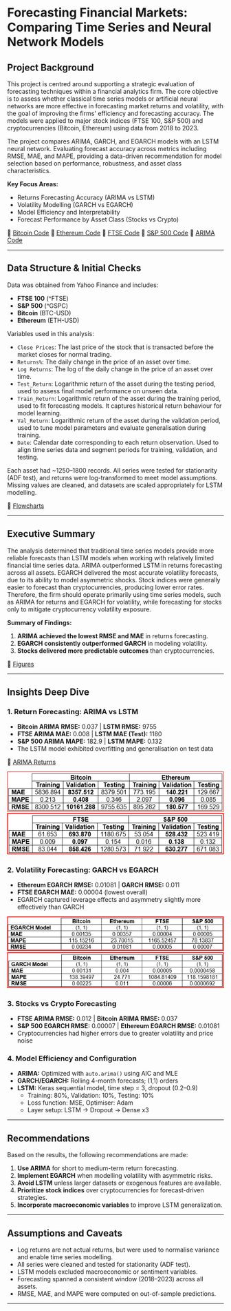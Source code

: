 # Forecasting Financial Markets: Comparing Time Series and Neural Network Models

## Project Background

This project is centred around supporting a strategic evaluation of forecasting techniques within a financial analytics firm. The core objective is to assess whether classical time series models or artificial neural networks are more effective in forecasting market returns and volatility, with the goal of improving the firms' efficiency and forecasting accuracy. The models were applied to major stock indices (FTSE 100, S&P 500) and cryptocurrencies (Bitcoin, Ethereum) using data from 2018 to 2023.

The project compares ARIMA, GARCH, and EGARCH models with an LSTM neural network. Evaluating forecast accuracy across metrics including RMSE, MAE, and MAPE, providing a data-driven recommendation for model selection based on performance, robustness, and asset class characteristics.

**Key Focus Areas:**

- Returns Forecasting Accuracy (ARIMA vs LSTM)
- Volatility Modelling (GARCH vs EGARCH)
- Model Efficiency and Interpretability
- Forecast Performance by Asset Class (Stocks vs Crypto)

🔗 [Bitcoin Code](Bitcoin)  🔗 [Ethereum Code](Ethereum) 🔗 [FTSE Code](FTSE) 🔗 [S&P 500 Code](S&P_500)  🔗 [ARIMA Code](ARIMA_R_Code.R)  

---

## Data Structure & Initial Checks

Data was obtained from Yahoo Finance and includes:

- **FTSE 100** (^FTSE)
- **S&P 500** (^GSPC)
- **Bitcoin** (BTC-USD)
- **Ethereum** (ETH-USD)

Variables used in this analysis:

- `Close Prices`: The last price of the stock that is transacted before the market closes for normal trading.  
- `Returns%`: The daily change in the price of an asset over time.   
- `Log Returns`: The log of the daily change in the price of an asset over time.
- `Test_Return`: Logarithmic return of the asset during the testing period, used to assess final model performance on unseen data.
- `Train_Return`: Logarithmic return of the asset during the training period, used to fit forecasting models. It captures historical return behaviour for model learning.
- `Val_Return`: Logarithmic return of the asset during the validation period, used to tune model parameters and evaluate generalisation during training.
- `Date`: Calendar date corresponding to each return observation. Used to align time series data and segment periods for training, validation, and testing. 

Each asset had ~1250–1800 records. All series were tested for stationarity (ADF test), and returns were log-transformed to meet model assumptions. Missing values are cleaned, and datasets are scaled appropriately for LSTM modelling.

🔗 [Flowcharts](Images)

---

## Executive Summary

The analysis determined that traditional time series models provide more reliable forecasts than LSTM models when working with relatively limited financial time series data. ARIMA outperformed LSTM in returns forecasting across all assets. EGARCH delivered the most accurate volatility forecasts, due to its ability to model asymmetric shocks. Stock indices were generally easier to forecast than cryptocurrencies, producing lower error rates. Therefore, the firm should operate primarily using time series models, such as ARIMA for returns and EGARCH for volatility, while forecasting for stocks only to mitigate cryptocurrency volatility exposure.

**Summary of Findings:**

1. **ARIMA achieved the lowest RMSE and MAE** in returns forecasting.
2. **EGARCH consistently outperformed GARCH** in modeling volatility.
3. **Stocks delivered more predictable outcomes** than cryptocurrencies.

🔗 [Figures](Figures)

---

## Insights Deep Dive

### 1. Return Forecasting: ARIMA vs LSTM

- **Bitcoin ARIMA RMSE:** 0.037 | **LSTM RMSE:** 9755  
- **FTSE ARIMA MAE:** 0.008 | **LSTM MAE (Test):** 1180  
- **S&P 500 ARIMA MAPE:** 182.9 | **LSTM MAPE:** 0.132  
- The LSTM model exhibited overfitting and generalisation on test data

🔗 [ARIMA Returns](Images/ARIMA_Model_Forecasting_Results.png)

![LSTM Crypto Figure](Images/LSTM_Model_Cryptocurrencies_Forecasting_Results.png)   ![LSTM Crypto Figure](Images/LSTM_Model_Stock_Forecasting_Results.png)


### 2. Volatility Forecasting: GARCH vs EGARCH

- **Ethereum EGARCH RMSE:** 0.01081 | **GARCH RMSE:** 0.011  
- **FTSE EGARCH MAE:** 0.00004 (lowest overall)  
- EGARCH captured leverage effects and asymmetry slightly more effectively than GARCH

![GARCH Figure](Images/EGARCH_Model_Forecasting_Results.png)   ![EGARCH Figure](Images/GARCH_Model_Forecasting_Results.png)

### 3. Stocks vs Crypto Forecasting

- **FTSE ARIMA RMSE:** 0.012 | **Bitcoin ARIMA RMSE:** 0.037  
- **S&P 500 EGARCH RMSE:** 0.00007 | **Ethereum EGARCH RMSE:** 0.01081  
- Cryptocurrencies had higher errors due to greater volatility and price noise

### 4. Model Efficiency and Configuration

- **ARIMA:** Optimized with `auto.arima()` using AIC and MLE  
- **GARCH/EGARCH:** Rolling 4-month forecasts; (1,1) orders  
- **LSTM:** Keras sequential model, time step = 3, dropout (0.2–0.9)  
  - Training: 80%, Validation: 10%, Testing: 10%  
  - Loss function: MSE, Optimiser: Adam  
  - Layer setup: LSTM → Dropout → Dense x3

---

## Recommendations

Based on the results, the following recommendations are made:

1. **Use ARIMA** for short to medium-term return forecasting.
2. **Implement EGARCH** when modelling volatility with asymmetric risks.
3. **Avoid LSTM** unless larger datasets or exogenous features are available.
4. **Prioritize stock indices** over cryptocurrencies for forecast-driven strategies.
5. **Incorporate macroeconomic variables** to improve LSTM generalization.

---

## Assumptions and Caveats

- Log returns are not actual returns, but were used to normalise variance and enable time series modelling.
- All series were cleaned and tested for stationarity (ADF test).
- LSTM models excluded macroeconomic or sentiment variables.
- Forecasting spanned a consistent window (2018–2023) across all assets.
- RMSE, MAE, and MAPE were computed on out-of-sample predictions.

---

